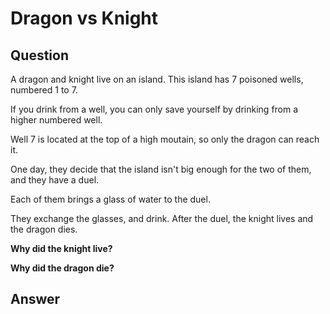 # Dragon vs Knight

## Question
A dragon and knight live on an island. This island has 7 poisoned wells, numbered 1 to 7.

If you drink from a well, you can only save yourself by drinking from a higher numbered well.

Well 7 is located at the top of a high moutain, so only the dragon can reach it.

One day, they decide that the island isn't big enough for the two of them, and they have a duel.

Each of them brings a glass of water to the duel.

They exchange the glasses, and drink. After the duel, the knight lives and the dragon dies.

__Why did the knight live?__

__Why did the dragon die?__


## Answer